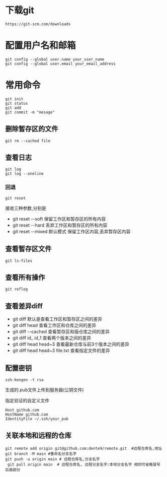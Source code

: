 # 下载git

```
https://git-scm.com/downloads
```

# 配置用户名和邮箱

```
git config --global user.name your_user_name
git config --global user.email your_email_address

```

# 常用命令

```
git init
git status
git add
git commit -m "mesage"

```

## 删除暂存区的文件

```
git rm --cached file
```

## 查看日志

```
git log
git log --oneline
```

### 回退

```
git reset

```

接收三种参数,分别是

- git reset  --soft 保留工作区和暂存区的所有内容
- git reset --hard 丢弃工作区和暂存区的所有内容
- git reset --mixed 默认模式 保留工作区内容,丢弃暂存区内容

## 查看暂存区文件

```
git ls-files
```

## 查看所有操作

```
git reflog
```

## 查看差异diff

- git diff  默认是查看工作区和暂存区之间的差异
- git diff head 查看工作区和仓库之间的差异
- git diff --cached 查看暂存区和版仓库之间的差异
- git diff id_ id_1 查看两个版本之间的差异
- git diff head head~3 查看最新仓库与前3个版本之间的差异
- git diff head head~3 file.txt 查看指定文件的差异

## 配置密钥

```
ssh-kengen -t rsa
```

生成的.pub文件上传到服务器(公钥文件)

指定验证的自定义文件

```
Host github.com
HostName github.com
IdentityFile ~/.ssh/your_pub
```

## 关联本地和远程的仓库

```
git remote add origin git@github.com:dente9/remote.git  #远程仓库名,地址
git branch -M main #重命名分支名字
git push -u origin main # 远程仓库名,分支名字
 git pull origin main  # 远程仓库名, 远程分支名字:本地分支名字 相同可省略冒号后面部分
```

